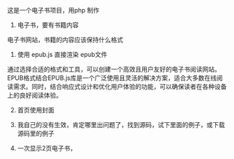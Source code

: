这是一个电子书项目，用php 制作


1. 电子书，要有书籍内容

电子书网站，书籍的内容应该保持什么格式

   1. 使用 epub.js 直接渲染 epub文件

  
通过选择合适的格式和工具，可以创建一个高效且用户友好的电子书阅读网站。EPUB格式结合EPUB.js库是一个广泛使用且灵活的解决方案，适合大多数在线阅读需求。同时，结合响应式设计和优化用户体验的功能，可以确保读者在各种设备上的良好阅读体验。



2. 首页使用封面

3. 我自己的没有生效，肯定哪里出问题了，找到源码，试下里面的例子，或下载源码里的例子

4. 一次显示2页电子书，